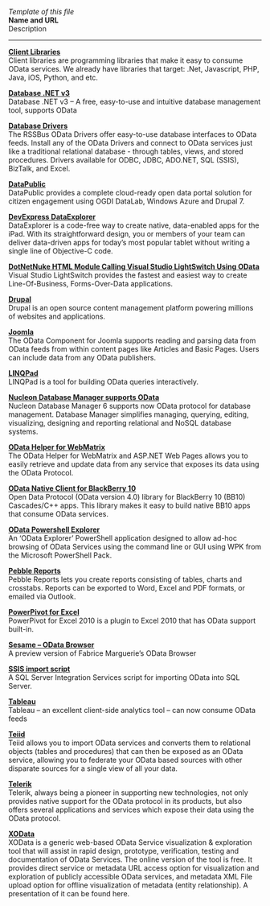 *Template of this file*<br>
**Name and URL**<br>
Description<br>

---------------------------------------------------------------------------------------------------------------
**[Client Libraries](http://www.odata.org/libraries)**<br>
Client libraries are programming libraries that make it easy to consume OData services. We already have libraries that target: .Net, Javascript, PHP, Java, iOS, Python, and etc.

**[Database .NET v3](http://fishcodelib.com/Database.htm)**<br>
Database .NET v3 – A free, easy-to-use and intuitive database management tool, supports OData

**[Database Drivers](http://www.rssbus.com/source/odata/)**<br>
The RSSBus OData Drivers offer easy-to-use database interfaces to OData feeds. Install any of the OData Drivers and connect to OData services just like a traditional relational database - through tables, views, and stored procedures.  Drivers available for ODBC, JDBC, ADO.NET, SQL (SSIS), BizTalk, and Excel.

**[DataPublic](http://datapublic.org/)**<br>
DataPublic provides a complete cloud-ready open data portal solution for citizen engagement using OGDI DataLab, Windows Azure and Drupal 7.

**[DevExpress DataExplorer](https://www.devexpress.com/Products/iOS/DataExplorer/)**<br>
DataExplorer is a code-free way to create native, data-enabled apps for the iPad. With its straightforward design, you or members of your team can deliver data-driven apps for today’s most popular tablet without writing a single line of Objective-C code.

**[DotNetNuke HTML Module Calling Visual Studio LightSwitch Using OData](http://www.dotnetnuke.com/Resources/Blogs/cid/138687/A-DotNetNuke-HTML-Module-Calling-Visual-Studio-LightSwitch-Using-OData.aspx)**<br>
Visual Studio LightSwitch provides the fastest and easiest way to create Line-Of-Business, Forms-Over-Data applications.

**[Drupal](http://drupal.org/project/odata)**<br>
Drupal is an open source content management platform powering millions of websites and applications.

**[Joomla](http://joomlacode.org/gf/project/odata/)**<br>
The OData Component for Joomla supports reading and parsing data from OData feeds from within content pages like Articles and Basic Pages. Users can include data from any OData publishers.

**[LINQPad](http://www.linqpad.net/Beta.aspx)**<br>
LINQPad is a tool for building OData queries interactively.

**[Nucleon Database Manager supports OData](http://www.nucleonsoftware.com/)**<br>
Nucleon Database Manager 6 supports now OData protocol for database management. Database Manager simplifies managing, querying, editing, visualizing, designing and reporting relational and NoSQL database systems.

**[OData Helper for WebMatrix](http://odatahelper.codeplex.com/)**<br>
The OData Helper for WebMatrix and ASP.NET Web Pages allows you to easily retrieve and update data from any service that exposes its data using the OData Protocol.

**[OData Native Client for BlackBerry 10](https://github.com/blackberry/OData-BB10)**<br>
Open Data Protocol (OData version 4.0) library for BlackBerry 10 (BB10) Cascades/C++ apps. This library makes it easy to build native BB10 apps that consume OData services.

**[OData Powershell Explorer](http://psodata.codeplex.com/)**<br>
An ‘OData Explorer’ PowerShell application designed to allow ad-hoc browsing of OData Services using the command line or GUI using WPK from the Microsoft PowerShell Pack.

**[Pebble Reports](http://pebblereports.com/odata/)**<br>
Pebble Reports lets you create reports consisting of tables, charts and crosstabs. Reports can be exported to Word, Excel and PDF formats, or emailed via Outlook.

**[PowerPivot for Excel](http://www.powerpivot.com/)**<br>
PowerPivot for Excel 2010 is a plugin to Excel 2010 that has OData support built-in.

**[Sesame – OData Browser](http://metasapiens.com/sesame/data-browser/)**<br>
A preview version of Fabrice Marguerie’s OData Browser

**[SSIS import script](http://www.cozyroc.com/script/odata-source)**<br>
A SQL Server Integration Services script for importing OData into SQL Server.

**[Tableau](http://www.tableausoftware.com/)**<br>
Tableau – an excellent client-side analytics tool – can now consume OData feeds

**[Teiid](http://teiid.jboss.org/)**<br>
Teiid allows you to import OData services and converts them to relational objects (tables and procedures) that can then be exposed as an OData service, allowing you to federate your OData based sources with other disparate sources for a single view of all your data.

**[Telerik](http://www.telerik.com/products/odata-support.aspx)**<br>
Telerik, always being a pioneer in supporting new technologies, not only provides native support for the OData protocol in its products, but also offers several applications and services which expose their data using the OData protocol.

**[XOData](http://pragmatiqa.com/EDMXGraph)**<br>
XOData is a generic web-based OData Service visualization & exploration tool that will assist in rapid design, prototype, verification, testing and documentation of OData Services. The online version of the tool is free. It provides direct service or metadata URL access option for visualization and exploration of publicly accessible OData services, and metadata XML File upload option for offline visualization of metadata (entity relationship). A presentation of it can be found here.

